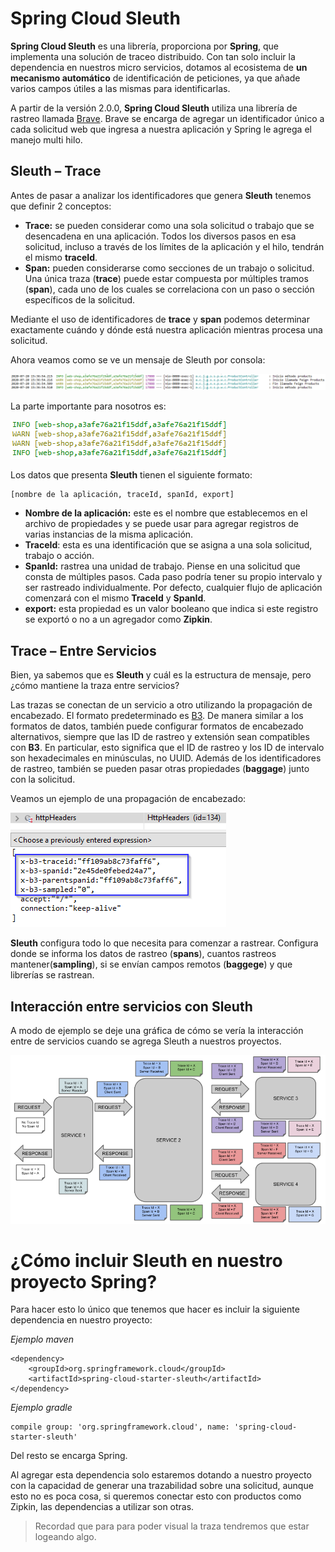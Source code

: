 # Spring Cloud Sleuth
**Spring Cloud Sleuth** es una librería, proporciona por **Spring**, que implementa una solución de traceo distribuido. Con tan solo incluir la dependencia en nuestros micro servicios, dotamos al ecosistema de **un mecanismo automático** de identificación de peticiones, ya que añade varios campos útiles a las mismas para identificarlas. 

A partir de la versión 2.0.0, **Spring Cloud Sleuth** utiliza una librería de rastreo llamada [Brave](https://github.com/openzipkin/brave). Brave se encarga de agregar un identificador único a cada solicitud web que ingresa a nuestra aplicación y Spring le agrega el manejo multi hilo.

## Sleuth – Trace
Antes de pasar a analizar los identificadores que genera **Sleuth** tenemos que definir 2 conceptos:
* **Trace:** se pueden considerar como una sola solicitud o trabajo que se desencadena en una aplicación. Todos los diversos pasos en esa solicitud, incluso a través de los límites de la aplicación y el hilo, tendrán el mismo **traceId**.
* **Span:** pueden considerarse como secciones de un trabajo o solicitud. Una única traza (**trace**) puede estar compuesta por múltiples tramos (**span**), cada uno de los cuales se correlaciona con un paso o sección específicos de la solicitud. 
 
Mediante el uso de identificadores de **trace** y **span** podemos determinar exactamente cuándo y dónde está nuestra aplicación mientras procesa una solicitud.

Ahora veamos como se ve un mensaje de Sleuth por consola:

![](img/sleuth_01.png)

La parte importante para nosotros es:

![](img/sleuth_02.png)

Los datos que presenta **Sleuth** tienen el siguiente formato:
    
    [nombre de la aplicación, traceId, spanId, export]

* **Nombre de la aplicación:** este es el nombre que establecemos en el archivo de propiedades y se puede usar para agregar registros de varias instancias de la misma aplicación.
* **TraceId**: esta es una identificación que se asigna a una sola solicitud, trabajo o acción.  
* **SpanId:** rastrea una unidad de trabajo. Piense en una solicitud que consta de múltiples pasos. Cada paso podría tener su propio intervalo y ser rastreado individualmente. Por defecto, cualquier flujo de aplicación comenzará con el mismo **TraceId** y **SpanId**.
* **export:** esta propiedad es un valor booleano que indica si este registro se exportó o no a un agregador como **Zipkin**. 

## Trace – Entre Servicios
Bien, ya sabemos que es **Sleuth** y cuál es la estructura de mensaje, pero ¿cómo mantiene la traza entre servicios?

Las trazas se conectan de un servicio a otro utilizando la propagación de encabezado. El formato predeterminado es [B3](https://github.com/openzipkin/b3-propagation). De manera similar a los formatos de datos, también puede configurar formatos de encabezado alternativos, siempre que las ID de rastreo y extensión sean compatibles con **B3**. En particular, esto significa que el ID de rastreo y los ID de intervalo son hexadecimales en minúsculas, no UUID. Además de los identificadores de rastreo, también se pueden pasar otras propiedades (**baggage**) junto con la solicitud.

Veamos un ejemplo de una propagación de encabezado:

![](img/sleuth_03.png)

**Sleuth** configura todo lo que necesita para comenzar a rastrear. Configura donde se informa los datos de rastreo (**spans**), cuantos rastreos mantener(**sampling**), si se envían campos remotos (**baggege**) y que librerías se rastrean.

## Interacción entre servicios con Sleuth

A modo de ejemplo se deje una gráfica de cómo se vería la interacción entre de servicios cuando se agrega Sleuth a nuestros proyectos.

![](img/sleuth_04.png)

# ¿Cómo incluir Sleuth en nuestro proyecto Spring?
Para hacer esto lo único que tenemos que hacer es incluir la siguiente dependencia en nuestro proyecto:

_Ejemplo maven_

    <dependency>
		<groupId>org.springframework.cloud</groupId>
		<artifactId>spring-cloud-starter-sleuth</artifactId>
	</dependency>

_Ejemplo gradle_

	compile group: 'org.springframework.cloud', name: 'spring-cloud-starter-sleuth'

Del resto se encarga Spring.

Al agregar esta dependencia solo estaremos dotando a nuestro proyecto con la capacidad de generar una trazabilidad sobre una solicitud, aunque esto no es poca cosa, si queremos conectar esto con productos como Zipkin, las dependencias a utilizar son otras. 

> Recordad que para para poder visual la traza tendremos que estar logeando algo.
